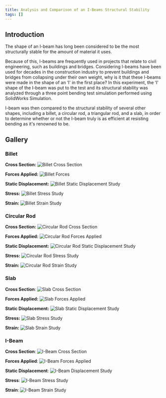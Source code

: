 ```yaml
---
title: Analysis and Comparison of an I-Beams Structural Stability
tags: []
---
```


## Introduction
The shape of an I-beam has long been considered to be the most structurally stable for the amount of material it uses.

Because of this, I-beams are frequently used in projects that relate to civil engineering, such as buildings and
bridges. Considering I-beams have been used for decades in the construction industry to prevent buildings and bridges
from collapsing under their own weight, why is it that these I-beams were made in the shape of an ‘I' in the first
place? In this experiment, the ‘I' shape of the I-beam was put to the test and its structural stability was analyzed
through a three point bending test simulation performed using SolidWorks Simulation.

I-beam was then compared to the structural stability of several other shapes, including a billet, a circular rod, a
triangular rod, and a slab, in order to determine whether or not the I-beam truly is as efficient at resisting bending as it's renowned to be.

## Gallery

### Billet

**Cross Section:**
![Billet Cross Section](billet-cross-section.png)

**Forces Applied:**
![Billet Forces](billet-forces-applied.png)

**Static Displacement:**
![Billet Static Displacement Study](billet-static-displacement-study.jpg)

**Stress:**
![Billet Stress Study](billet-static-nodal-stress-study.jpg)

**Strain:**
![Billet Strain Study](billet-static-strain-study.jpg)

### Circular Rod

**Cross Section:**
![Circular Rod Cross Section](circular-rod-cross-section.png)

**Forces Applied:**
![Circular Rod Forces Applied](circular-rod-forces-applied.png)

**Static Displacement:**
![Circular Rod Static Displacement Study](circular-rod-static-displacement-study.jpg)

**Stress:**
![Circular Rod Stress Study](circular-rod-static-nodal-stress-study.jpg)

**Strain:**
![Circular Rod Strain Study](circular-rod-static-strain-study.jpg)

### Slab

**Cross Section**:
![Slab Cross Section](slab-cross-section.png)

**Forces Applied:**
![Slab Forces Applied](slab-forces-applied.png)

**Static Displacement:**
![Slab Static Displacement Study](slab-static-displacement-study.jpg)

**Stress:**
![Slab Stress Study](slab-static-nodal-stress-study.jpg)

**Strain:**
![Slab Strain Study](slab-static-strain-study.jpg)

### I-Beam

**Cross Section**:
![I-Beam Cross Section](i-beam-cross-section.png)

**Forces Applied**:
![I-Beam Forces Applied](i-beam-forces-applied.png)

**Static Displacement**:
![I-Beam Displacement Study](i-beam-static-displacement-study.jpg)

**Stress**:
![I-Beam Stress Study](i-beam-static-nodal-stress-study.jpg)

**Strain**:
![I-Beam Strain Study](i-beam-static-strain-study.jpg)